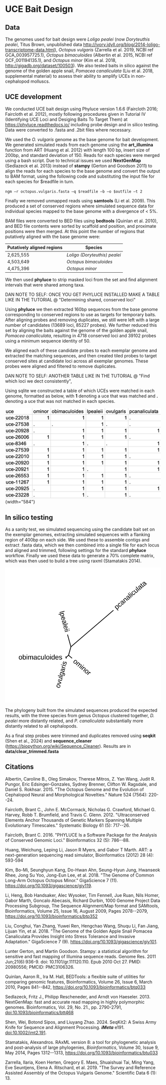 # UCE Bait Design

## Data

The genomes used for bait design were *Loligo pealei* (now *Doryteuthis pealei*, Titus Brown, unpublished data <http://ivory.idyll.org/blog/2014-loligo-transcriptome-data.html>), *Octopus vulgaris* (Zarrella et al. 2019, NCBI ref GCA_003957725.1), *Octopus bimaculoides* (Albertin et al. 2015, NCBI ref GCF_001194135.1), and *Octopus minor* (Kim et al. 2018, <http://gigadb.org/dataset/100503>). We also tested baits in silico against the genome of the golden apple snail, *Pomacea canaliculata* (Liu et al. 2018, supplemental material) to assess their ability to amplify UCEs in non-cephalopod molluscs.

## UCE development

We conducted UCE bait design using Phyluce version 1.6.6 (Faircloth 2016; Faircloth et al. 2012), mostly following procedures given in Tutorial IV (Identifying UCE Loci and Desiging Baits To Target Them) at <https://phyluce.readthedocs.io/> including probe design and in silico testing. Data were converted to .fasta and .2bit files where necessary.

We used the *O. vulgaris* genome as the base genome for bait development. We generated simulated reads from each genome using the **art_illumina** function from ART (Huang et al. 2012) with length 100 bp, insert size of 200bp, and standard deviation of 150. Reads for each species were merged using a bash script. Due to technical issues we used **NextGenMap** (Sedlazeck et al. 2013) instead of **stampy** (Gerton and Goodson 2011) to align the reads for each species to the base genome and convert the output to BAM format, using the following code and substituting the input file for each species for \$readfile in turn.

`ngm –r octopus.vulgaris.fasta –q $readfile –b –o $outfile –t 2`

Finally we removed unmapped reads using **samtools** (Li et al. 2009). This produced a set of conserved regions where simulated sequence data for individual species mapped to the base genome with a divergence of \< 5%.

BAM files were converted to BED files using **bedtools** (Quinlan et al. 2010), and BED file contents were sorted by scaffold and position, and proximate positions were then merged. At this point the number of regions that putatively aligned with the base genome were:

| Putatively aligned regions | Species                       |
|----------------------------|-------------------------------|
| 2,625,555                  | *Loligo (Doryteuthis) pealei* |
| 4,503,649                  | *Octopus bimaculoides*        |
| 4,475,396                  | *Octopus minor*               |

We then used **phyluce** to strip masked loci from the set and find alignment intervals that were shared among taxa.

DAN NOTE TO SELF: ONCE YOU GET PHYLUCE INSTALLED MAKE A TABLE LIKE IN THE TUTORIAL \@ "Determining shared, conserved loci"

Using **phyluce** we then extracted 160bp sequences from the base genome corresponding to conserved regions to use as targets for temporary baits. After aligning probes and removing duplicates, we still were left with a large number of candidates (13689 loci, 85227 probes). We further reduced this set by aligning the baits against the genome of the golden apple snail, *Pomacea canaliculata*, resulting in 4718 conserved loci and 39102 probes using a minimum sequence identity of 50.

We aligned each of these candidate probes to each exemplar genome and extracted the matching sequences, and then created tiled probes to target conserved sites at candidate loci across all exemplar genomes. These probes were aligned and filtered to remove duplicates.

DAN NOTE TO SELF: ANOTHER TABLE LIKE IN THE TUTORIAL \@ "Find which loci we dect consistently",

Using sqlite we constructed a table of which UCEs were matched in each genome, formatted as below, with **1** denoting a uce that was matched and **.** denoting a uce that was not matched in each species.

![](images/sample_match_table.png){width="584"}

## In silico testing

As a sanity test, we simulated sequencing using the candidate bait set on the exemplar genomes, extracting simulated sequences with a flanking region of 400bp on each side. We used these to assemble contigs and extract .fasta data, which we then combined into a single file for each locus and aligned and trimmed, following settings for the standard **phyluce** workflow. Finally we used these data to generate a 70% complete matrix, which was then used to build a tree using raxml (Stamatakis 2014).

![RaxML tree showing results of simulated UCE sequencing](images/tree.png)

The phylogeny built from the simulated sequences produced the expected results, with the three species from genus *Octopus* clustered together, *D. pealei* more distantly related, and *P. canaliculata* substantially more distantly related to all cephalopods.

As a final step probes were trimmed and duplicates removed using **seqkit** (Shen et al., 2024) and **sequence_cleaner** (<https://biopython.org/wiki/Sequence_Cleaner>). Results are in **data/clear_trimmed.fasta**

## Citations

Albertin, Caroline B., Oleg Simakov, Therese Mitros, Z. Yan Wang, Judit R. Pungor, Eric Edsinger-Gonzales, Sydney Brenner, Clifton W. Ragsdale, and Daniel S. Rokhsar. 2015. "The Octopus Genome and the Evolution of Cephalopod Neural and Morphological Novelties." Nature 524 (7564): 220--24.

Faircloth, Brant C., John E. McCormack, Nicholas G. Crawford, Michael G. Harvey, Robb T. Brumfield, and Travis C. Glenn. 2012. "Ultraconserved Elements Anchor Thousands of Genetic Markers Spanning Multiple Evolutionary Timescales." Systematic Biology 61 (5): 717--26.

Faircloth, Brant C. 2016. "PHYLUCE Is a Software Package for the Analysis of Conserved Genomic Loci." Bioinformatics 32 (5): 786--88.

Huang, Weichung, Leping Li, Jason R Myers, and Gabor T Marth. ART: a next-generation sequencing read simulator, Bioinformatics (2012) 28 (4): 593-594

Kim, Bo-Mi, Seunghyun Kang, Do-Hwan Ahn, Seung-Hyun Jung, Hwanseok Rhee, Jong Su Yoo, Jong-Eun Lee, et al. 2018. "The Genome of Common Long-Arm Octopus Octopus Minor." GigaScience 7 (11). <https://doi.org/10.1093/gigascience/giy119>.

Li, Heng, Bob Handsaker, Alec Wysoker, Tim Fennell, Jue Ruan, Nils Homer, Gabor Marth, Goncalo Abecasis, Richard Durbin, 1000 Genome Project Data Processing Subgroup, The Sequence Alignment/Map format and SAMtools, Bioinformatics, Volume 25, Issue 16, August 2009, Pages 2078--2079, <https://doi.org/10.1093/bioinformatics/btp352>

Liu, Conghui, Yan Zhang, Yuwei Ren, Hengchao Wang, Shuqu Li, Fan Jiang, Lijuan Yin, et al. 2018. "The Genome of the Golden Apple Snail Pomacea Canaliculata Provides Insight into Stress Tolerance and Invasive Adaptation." GigaScience 7 (9). <https://doi.org/10.1093/gigascience/giy101>.

Lunter Gerton, and Martin Goodson. Stampy: a statistical algorithm for sensitive and fast mapping of Illumina sequence reads. Genome Res. 2011 Jun;21(6):936-9. doi: 10.1101/gr.111120.110. Epub 2010 Oct 27. PMID: 20980556; PMCID: PMC3106326.

Quinlan, Aaron R., Ira M. Hall, BEDTools: a flexible suite of utilities for comparing genomic features, Bioinformatics, Volume 26, Issue 6, March 2010, Pages 841--842, <https://doi.org/10.1093/bioinformatics/btq033>

Sedlazeck, Fritz J., Philipp Rescheneder, and Arndt von Haeseler. 2013. NextGenMap: fast and accurate read mapping in highly polymorphic genomes. Bioinformatics, Vol. 29, No. 21., pp. 2790-2791, <doi:10.1093/bioinformatics/btt468>

Shen, Wei, Botond Sipos, and Liuyang Zhao. 2024. SeqKit2: A Swiss Army Knife for Sequence and Alignment Processing. ***iMeta*** e191. [doi:10.1002/imt2.191](https://doi.org/10.1002/imt2.191).

Stamatakis, Alexandros. RAxML version 8: a tool for phylogenetic analysis and post-analysis of large phylogenies, *Bioinformatics*, Volume 30, Issue 9, May 2014, Pages 1312--1313, <https://doi.org/10.1093/bioinformatics/btu033>

Zarrella, Ilaria, Koen Herten, Gregory E. Maes, Shuaishuai Tai, Ming Yang, Eve Seuntjens, Elena A. Ritschard, et al. 2019. "The Survey and Reference Assisted Assembly of the Octopus Vulgaris Genome." Scientific Data 6 (1): 13.
